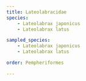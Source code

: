 ```yaml
---
title: Lateolabracidae
species:
    - Lateolabrax japonicus
    - Lateolabrax latus

sampled_species:
    - Lateolabrax japonicus
    - Lateolabrax latus

order: Pempheriformes

---
```

